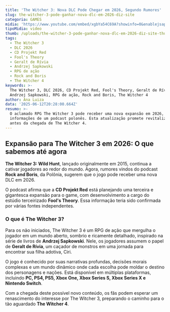 ```yaml
---
title: 'The Witcher 3: Nova DLC Pode Chegar em 2026, Segundo Rumores'
slug: the-witcher-3-pode-ganhar-nova-dlc-em-2026-diz-site
categoria: GAMES
midia: 'https://www.youtube.com/embed/xgbYa54C69A?showinfo=0&enablejsapi=1'
tipoMidia: video
thumb: /uploads/the-witcher-3-pode-ganhar-nova-dlc-em-2026-diz-site-thumb.png
tags:
  - The Witcher 3
  - DLC 2026
  - CD Projekt Red
  - Fool's Theory
  - Geralt de Rívia
  - Andrzej Sapkowski
  - RPG de ação
  - Rock and Boris
  - The Witcher 4
keywords: >-
  The Witcher 3, DLC 2026, CD Projekt Red, Fool's Theory, Geralt de Rívia,
  Andrzej Sapkowski, RPG de ação, Rock and Boris, The Witcher 4
author: Ana Luiza
data: '2025-06-12T20:28:00.664Z'
resumo: >-
  O aclamado RPG The Witcher 3 pode receber uma nova expansão em 2026, segundo
  informações de um podcast polonês. Esta atualização promete revitalizar o jogo
  antes da chegada de The Witcher 4.
---
```


## Expansão para The Witcher 3 em 2026: O que sabemos até agora

**The Witcher 3: Wild Hunt**, lançado originalmente em 2015, continua a cativar jogadores ao redor do mundo. Agora, rumores vindos do podcast **Rock and Boris**, da Polônia, sugerem que o jogo pode receber uma nova DLC em 2026.

O podcast afirma que a **CD Projekt Red** está planejando uma terceira e gigantesca expansão para o game, com desenvolvimento a cargo do estúdio terceirizado **Fool's Theory**. Essa informação teria sido confirmada por várias fontes independentes.

### O que é The Witcher 3?

Para os não iniciados, The Witcher 3 é um RPG de ação que mergulha o jogador em um mundo aberto, sombrio e ricamente detalhado, inspirado na série de livros de **Andrzej Sapkowski**. Nele, os jogadores assumem o papel de **Geralt de Rívia**, um caçador de monstros em uma jornada para encontrar sua filha adotiva, Ciri.

O jogo é conhecido por suas narrativas profundas, decisões morais complexas e um mundo dinâmico onde cada escolha pode moldar o destino dos personagens e nações. Está disponível em múltiplas plataformas, incluindo **PC, PS4, PS5, Xbox One, Xbox Series S, Xbox Series X e Nintendo Switch**.

Com a chegada deste possível novo conteúdo, os fãs podem esperar um renascimento do interesse por The Witcher 3, preparando o caminho para o tão aguardado **The Witcher 4**.
